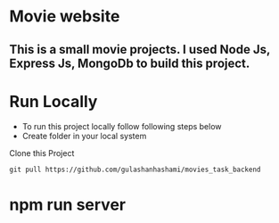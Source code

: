 # Movie website

## This is a small movie projects. I used Node Js, Express Js, MongoDb to build this project.

# Run Locally

- To run this project locally follow following steps below
- Create folder in your local system

Clone this Project

`git pull https://github.com/gulashanhashami/movies_task_backend`

# npm run server
